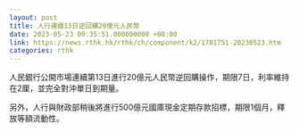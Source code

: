 ```yaml
---
layout: post
title: 人行連續13日逆回購20億元人民幣
date: 2023-05-23 09:35:51.000000000 +08:00
link: https://news.rthk.hk/rthk/ch/component/k2/1701751-20230523.htm
categories: rthk
---
```


人民銀行公開市場連續第13日進行20億元人民幣逆回購操作，期限7日，利率維持在2厘，並完全對沖單日到期量。

另外，人行與財政部稍後將進行500億元國庫現金定期存款招標，期限1個月，釋放等額流動性。
